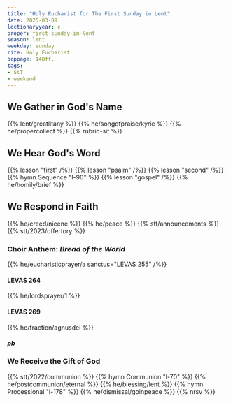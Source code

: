 ```yaml
---
title: "Holy Eucharist for The First Sunday in Lent"
date: 2025-03-09
lectionaryyear: c
proper: first-sunday-in-lent
season: lent
weekday: sunday
rite: Holy Eucharist
bcppage: 148ff.
tags:
- StT
- weekend
---
```

## We Gather in God's Name
{{% lent/greatlitany %}}
{{% he/songofpraise/kyrie %}}
{{% he/propercollect %}}
{{% rubric-sit %}}
## We Hear God's Word
{{% lesson "first" /%}}
{{% lesson "psalm" /%}}
{{% lesson "second" /%}}
{{% hymn Sequence "l-90" %}}
{{% lesson "gospel" /%}}
{{% he/homily/brief %}}
## We Respond in Faith
{{% he/creed/nicene %}}
{{% he/peace %}}
{{% stt/announcements %}}
{{% stt/2023/offertory %}}
### Choir Anthem: _Bread of the World_
{{% he/eucharisticprayer/a sanctus="LEVAS 255" /%}}
#### LEVAS 264
{{% he/lordsprayer/1 %}}
#### LEVAS 269
{{% he/fraction/agnusdei %}}
##### pb
### We Receive the Gift of God
{{% stt/2022/communion %}}
{{% hymn Communion "l-70" %}}
{{% he/postcommunion/eternal %}}
{{% he/blessing/lent %}}
{{% hymn Processional "l-178" %}}
{{% he/dismissal/goinpeace %}}
{{% nrsv %}}

